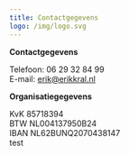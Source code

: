```yaml
---
title: Contactgegevens
logo: /img/logo.svg
---
```

**Contactgegevens**

Telefoon: 06 29 32 84 99\
E-mail: erik@erikkral.nl


**Organisatiegegevens**

KvK 85718394\
BTW NL004137950B24\
IBAN NL62BUNQ2070438147\
test